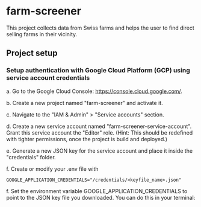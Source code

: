 # farm-screener

This project collects data from Swiss farms and helps the user to find direct selling farms in their vicinity.

## Project setup

### Setup authentication with Google Cloud Platform (GCP) using service account credentials
a. Go to the Google Cloud Console: https://console.cloud.google.com/.

b. Create a new project named "farm-screener" and activate it.

c. Navigate to the "IAM & Admin" > "Service accounts" section.

d. Create a new service account named "farm-screener-service-account". Grant this service account the "Editor" role. (Hint: This should be redefined with tighter permissions, once the project is build and deployed.)

e. Generate a new JSON key for the service account and place it inside the "credentials" folder.

f. Create or modify your .env file with 
````
GOOGLE_APPLICATION_CREDENTIALS="/credentials/<keyfile_name>.json"
````
f. Set the environment variable GOOGLE_APPLICATION_CREDENTIALS to point to the JSON key file you downloaded. You can do this in your terminal: